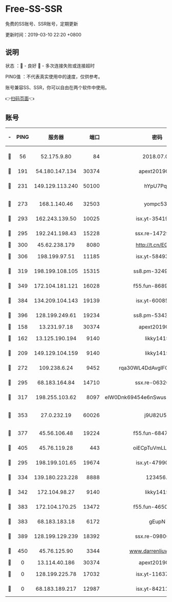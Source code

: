 # Free-SS-SSR

免费的SS账号、SSR账号，定期更新

更新时间：2019-03-10 22:20 +0800

## 说明

状态     ：🙂 - 良好 🙁 - 多次连接失败或连接超时

PING值   ：不代表真实使用中的速度，仅供参考。

账号兼容SS、SSR，你可以自由在两个软件中使用。

👉[扫码页面](https://liesauer.github.io/Free-SS-SSR/)👈

## 账号

|-|PING|服务器|端口|密码|加密方式|区域|
|:----:|:----:|:-----:|-----:|:----:|:----:|:----:|
|🙂|56|52.175.9.80|84|2018.07.07|chacha20-ietf-poly1305|HK|
|🙂|191|54.180.147.134|30374|apext2019006|chacha20|KR|
|🙂|231|149.129.113.240|50100|hYpU7PqP|chacha20-ietf-poly1305|CN|
|🙂|273|168.1.140.46|32503|yompc535|aes-256-cfb|AU|
|🙂|293|162.243.139.50|10025|isx.yt-35419673|aes-256-cfb|US|
|🙂|295|192.241.198.43|15228|ssx.re-14729949|aes-256-cfb|US|
|🙂|300|45.62.238.179|8080|http://t.cn/EGJIyrl|rc4-md5|CA|
|🙂|306|198.199.97.51|11185|isx.yt-58493850|aes-256-cfb|US|
|🙂|319|198.199.108.105|15315|ss8.pm-32497481|aes-256-cfb|US|
|🙂|349|172.104.181.121|16028|f55.fun-86890630|aes-256-cfb|SG|
|🙂|384|134.209.104.143|19139|isx.yt-60085477|aes-256-cfb|SG|
|🙂|396|128.199.249.61|19234|ss8.pm-53433179|aes-256-cfb|SG|
|🙂|158|13.231.97.18|30374|apext2019006|chacha20|JP|
|🙂|162|13.125.190.194|9140|likky1415|aes-256-cfb|KR|
|🙂|209|149.129.104.159|9140|likky1415|aes-256-cfb|HK|
|🙂|272|109.238.6.24|9452|rqa30WL4DdAvgIFG6Fs3znzTa|aes-256-cfb|FR|
|🙂|295|68.183.164.84|14710|ssx.re-06320738|aes-256-cfb|US|
|🙂|317|198.255.103.62|8097|eIW0Dnk69454e6nSwuspv9DmS201tQ0D|aes-256-cfb|US|
|🙂|353|27.0.232.19|60026|j9U82U53|xchacha20-ietf-poly1305|HK|
|🙂|377|45.56.106.48|19224|f55.fun-68474983|aes-256-cfb|US|
|🙂|405|45.76.119.28|443|oiECpTuVmLLxk4Ts|aes-256-cfb|AU|
|🙁|295|198.199.101.65|19674|isx.yt-47990500|aes-256-cfb|US|
|🙁|334|139.180.223.228|8888|123456..|aes-256-cfb|JP|
|🙁|342|172.104.98.27|9140|likky1415|aes-256-cfb|JP|
|🙁|383|172.104.170.25|13472|f55.fun-46502353|aes-256-cfb|SG|
|🙁|383|68.183.183.18|6172|gEupN|aes-256-cfb|SG|
|🙁|389|128.199.129.239|18392|ssx.re-09806935|aes-256-cfb|SG|
|🙁|450|45.76.125.90|3344|www.darrenliuwei.com|aes-256-cfb|AU|
|🙁|0|13.114.40.186|30374|apext2019006|chacha20|JP|
|🙁|0|128.199.225.78|17032|isx.yt-11637665|aes-256-cfb|SG|
|🙁|0|68.183.189.217|12987|isx.yt-84211383|aes-256-cfb|SG|
